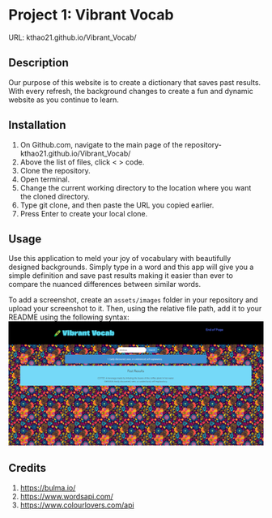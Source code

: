 
# Project 1: Vibrant Vocab

URL: kthao21.github.io/Vibrant_Vocab/

## Description

Our purpose of this website is to create a dictionary that saves past results. With every refresh, the background changes to create a fun and dynamic website as you continue to learn.


## Installation

1. On Github.com, navigate to the main page of the repository- kthao21.github.io/Vibrant_Vocab/
2. Above the list of files, click < > code.
3. Clone the repository.
4. Open terminal.
5. Change the current working directory to the location where you want the cloned directory.
6. Type git clone, and then paste the URL you copied earlier.
7. Press Enter to create your local clone.

## Usage

Use this application to meld your joy of vocabulary with beautifully designed backgrounds. Simply type in a word and this app will give you a simple definition and save past results making it easier than ever to compare the nuanced differences between similar words.

To add a screenshot, create an `assets/images` folder in your repository and upload your screenshot to it. Then, using the relative file path, add it to your README using the following syntax:
![Alt text](/assets/image.png)

## Credits

1. https://bulma.io/
2. https://www.wordsapi.com/
3. https://www.colourlovers.com/api
